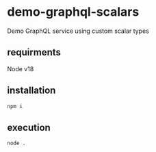 # demo-graphql-scalars

Demo GraphQL service using custom scalar types

## requirments

Node v18

## installation

```sh
npm i
```

## execution

```sh
node .
```
